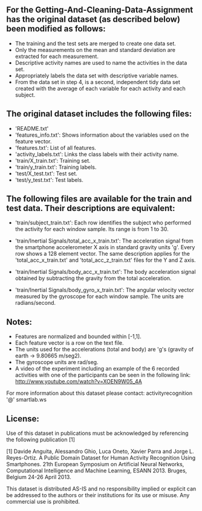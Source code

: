 ## For the Getting-And-Cleaning-Data-Assignment has the original dataset (as described below) been modified as follows:

 -  The training and the test sets are merged to create one data set.
 -  Only the measurements on the mean and standard deviation are extracted for each measurement.
 -  Descriptive activity names are used to name the activities in the data set.
 -  Appropriately labels the data set with descriptive variable names.
 -  From the data set in step 4, is a second, independent tidy data set created with the average of each variable for each 
    activity and each subject.

## The original dataset includes the following files:

- 'README.txt'
- 'features_info.txt': Shows information about the variables used on the feature vector.
- 'features.txt': List of all features.
- 'activity_labels.txt': Links the class labels with their activity name.
- 'train/X_train.txt': Training set.
- 'train/y_train.txt': Training labels.
- 'test/X_test.txt': Test set.
- 'test/y_test.txt': Test labels.

## The following files are available for the train and test data. Their descriptions are equivalent:

- 'train/subject_train.txt': 
   Each row identifies the subject who performed the activity for each window sample. Its range is from 1 to 30. 
   
- 'train/Inertial Signals/total_acc_x_train.txt': 
   The acceleration signal from the smartphone accelerometer X axis in standard gravity units 'g'. Every row shows a 128 element vector. 
   The same description applies for the 'total_acc_x_train.txt' and 'total_acc_z_train.txt' files for the Y and Z axis. 
   
- 'train/Inertial Signals/body_acc_x_train.txt': 
   The body acceleration signal obtained by subtracting the gravity from the total acceleration. 
   
- 'train/Inertial Signals/body_gyro_x_train.txt': 
   The angular velocity vector measured by the gyroscope for each window sample. The units are radians/second. 

## Notes: 
-  Features are normalized and bounded within [-1,1].
-  Each feature vector is a row on the text file.
-  The units used for the accelerations (total and body) are 'g's (gravity of earth -> 9.80665 m/seg2).
-  The gyroscope units are rad/seg.
-  A video of the experiment including an example of the 6 recorded activities with one of the participants can be seen in the following link: http://www.youtube.com/watch?v=XOEN9W05_4A

For more information about this dataset please contact: activityrecognition '@' smartlab.ws

## License:
Use of this dataset in publications must be acknowledged by referencing the following publication [1] 

[1] Davide Anguita, Alessandro Ghio, Luca Oneto, Xavier Parra and Jorge L. Reyes-Ortiz. A Public Domain Dataset for Human Activity Recognition Using Smartphones. 21th European Symposium on Artificial Neural Networks, Computational Intelligence and Machine Learning, ESANN 2013. Bruges, Belgium 24-26 April 2013. 

This dataset is distributed AS-IS and no responsibility implied or explicit can be addressed to the authors or their institutions for its use or misuse. Any commercial use is prohibited.
